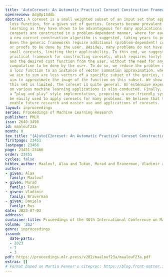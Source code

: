 ```yaml
---
title: 'AutoCoreset: An Automatic Practical Coreset Construction Framework'
openreview: AdgOp13ddb
abstract: A coreset is a small weighted subset of an input set that approximates its
  loss function, for a given set of queries. Coresets became prevalent in machine
  learning as they have shown to be advantageous for many applications. Unfortunately,
  coresets are constructed in a problem-dependent manner, where for each problem,
  a new coreset construction algorithm is suggested, taking years to prove its correctness.
  Even the generic frameworks require additional (problem-dependent) computations
  or proofs to be done by the user. Besides, many problems do not have (provable)
  small coresets, limiting their applicability. To this end, we suggest an automatic
  practical framework for constructing coresets, which requires (only) the input data
  and the desired cost function from the user, without the need for any other task-related
  computation to be done by the user. To do so, we reduce the problem of approximating
  a loss function to an instance of vector summation approximation, where the vectors
  we aim to sum are loss vectors of a specific subset of the queries, such that we
  aim to approximate the image of the function on this subset. We show that while
  this set is limited, the coreset is quite general. An extensive experimental study
  on various machine learning applications is also conducted. Finally, we provide
  a “plug and play" style implementation, proposing a user-friendly system that can
  be easily used to apply coresets for many problems. We believe that these contributions
  enable future research and easier use and applications of coresets.
layout: inproceedings
series: Proceedings of Machine Learning Research
publisher: PMLR
issn: 2640-3498
id: maalouf23a
month: 0
tex_title: "{A}uto{C}oreset: An Automatic Practical Coreset Construction Framework"
firstpage: 23451
lastpage: 23466
page: 23451-23466
order: 23451
cycles: false
bibtex_author: Maalouf, Alaa and Tukan, Murad and Braverman, Vladimir and Rus, Daniela
author:
- given: Alaa
  family: Maalouf
- given: Murad
  family: Tukan
- given: Vladimir
  family: Braverman
- given: Daniela
  family: Rus
date: 2023-07-03
address: 
container-title: Proceedings of the 40th International Conference on Machine Learning
volume: '202'
genre: inproceedings
issued:
  date-parts:
  - 2023
  - 7
  - 3
pdf: https://proceedings.mlr.press/v202/maalouf23a/maalouf23a.pdf
extras: []
# Format based on Martin Fenner's citeproc: https://blog.front-matter.io/posts/citeproc-yaml-for-bibliographies/
---
```


